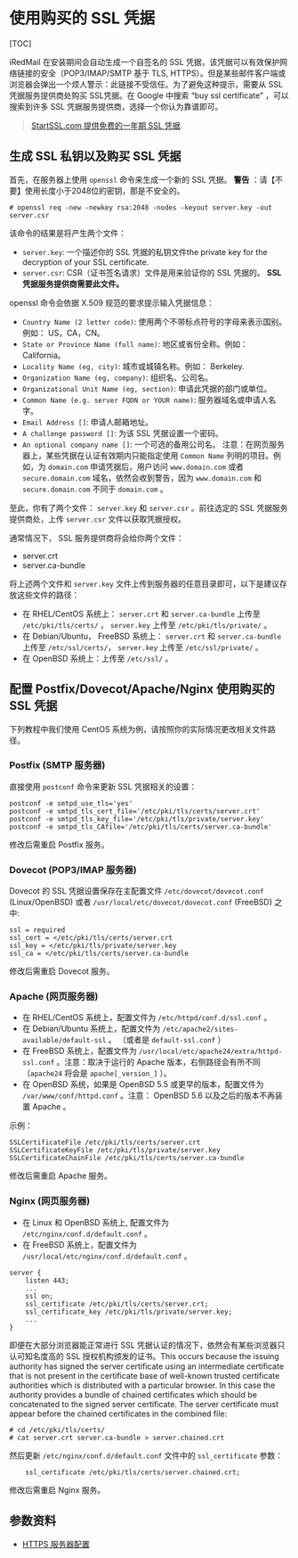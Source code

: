 # 使用购买的 SSL 凭据

[TOC]

iRedMail 在安装期间会自动生成一个自签名的 SSL 凭据，该凭据可以有效保护网络链接的安全（POP3/IMAP/SMTP 基于 TLS, HTTPS）。但是某些邮件客户端或浏览器会弹出一个烦人警示：此链接不受信任。为了避免这种提示，需要从 SSL 凭据服务提供商处购买 SSL凭据。在 Google 中搜索 “buy ssl certificate” ，可以搜索到许多 SSL 凭据服务提供商，选择一个你认为靠谱即可。

> [StartSSL.com 提供免费的一年期 SSL 凭据](http://www.startssl.com/?app=1).

## 生成 SSL 私钥以及购买 SSL 凭据

首先，在服务器上使用 `openssl` 命令来生成一个新的 SSL 凭据。 __警告__ ：请【不要】使用长度小于2048位的密钥，那是不安全的。

```
# openssl req -new -newkey rsa:2048 -nodes -keyout server.key -out server.csr
```

该命令的结果是将产生两个文件：

* `server.key`: 一个描述你的 SSL 凭据的私钥文件the private key for the decryption of your SSL certificate.
* `server.csr`: CSR（证书签名请求）文件是用来验证你的 SSL 凭据的。 __SSL 凭据服务提供商需要此文件。__

openssl 命令会依据 X.509 规范的要求提示输入凭据信息：

* `Country Name (2 letter code)`: 使用两个不带标点符号的字母来表示国别。例如： US，CA，CN。
* `State or Province Name (full name)`: 地区或省份全称。例如： California。
* `Locality Name (eg, city)`: 城市或城镇名称。例如： Berkeley.
* `Organization Name (eg, company)`: 组织名、公司名。
* `Organizational Unit Name (eg, section)`: 申请此凭据的部门或单位。
* `Common Name (e.g. server FQDN or YOUR name)`: 服务器域名或申请人名字。
* `Email Address []`: 申请人邮箱地址。
* `A challenge password []`: 为该 SSL 凭据设置一个密码。
* `An optional company name []`: 一个可选的备用公司名。
注意：在网页服务器上，某些凭据在认证有效期内只能指定使用 `Common Name` 列明的项目。例如，为 `domain.com` 申请凭据后，用户访问 `www.domain.com` 或者 `secure.domain.com` 域名，依然会收到警告，因为 `www.domain.com` 和 `secure.domain.com` 不同于 `domain.com` 。

至此，你有了两个文件： `server.key` 和 `server.csr` 。前往选定的 SSL 凭据服务提供商处，上传 `server.csr` 文件以获取凭据授权。

通常情况下， SSL 服务提供商将会给你两个文件：

* server.crt
* server.ca-bundle

将上述两个文件和 `server.key` 文件上传到服务器的任意目录即可，以下是建议存放这些文件的路径：

* 在 RHEL/CentOS 系统上： `server.crt` 和 `server.ca-bundle` 上传至 `/etc/pki/tls/certs/` ， `server.key` 上传至 `/etc/pki/tls/private/` 。
* 在 Debian/Ubuntu， FreeBSD 系统上： `server.crt` 和 `server.ca-bundle` 上传至 `/etc/ssl/certs/`， `server.key` 上传至 `/etc/ssl/private/` 。
* 在 OpenBSD 系统上：上传至 `/etc/ssl/` 。

## 配置 Postfix/Dovecot/Apache/Nginx 使用购买的 SSL 凭据

下列教程中我们使用 CentOS 系统为例，请按照你的实际情况更改相关文件路径。

### Postfix (SMTP 服务器)

直接使用 `postconf` 命令来更新 SSL 凭据相关的设置：

```
postconf -e smtpd_use_tls='yes'
postconf -e smtpd_tls_cert_file='/etc/pki/tls/certs/server.crt'
postconf -e smtpd_tls_key_file='/etc/pki/tls/private/server.key'
postconf -e smtpd_tls_CAfile='/etc/pki/tls/certs/server.ca-bundle'
```

修改后需重启 Postfix 服务。

### Dovecot (POP3/IMAP 服务器)

Dovecot 的 SSL 凭据设置保存在主配置文件 `/etc/dovecot/dovecot.conf` (Linux/OpenBSD) 或者 `/usr/local/etc/dovecot/dovecot.conf` (FreeBSD) 之中:

```
ssl = required
ssl_cert = </etc/pki/tls/certs/server.crt
ssl_key = </etc/pki/tls/private/server.key
ssl_ca = </etc/pki/tls/certs/server.ca-bundle
```

修改后需重启 Dovecot 服务。

### Apache (网页服务器)

* 在 RHEL/CentOS 系统上，配置文件为 `/etc/httpd/conf.d/ssl.conf` 。
* 在 Debian/Ubuntu 系统上，配置文件为 `/etc/apache2/sites-available/default-ssl` 。
  （或者是 `default-ssl.conf` ）
* 在 FreeBSD 系统上，配置文件为 `/usr/local/etc/apache24/extra/httpd-ssl.conf` 。注意：取决于运行的 Apache 版本，右侧路径会有所不同（`apache24` 将会是 `apache[_version_]` ）。
* 在 OpenBSD 系统，如果是 OpenBSD 5.5 或更早的版本，配置文件为 `/var/www/conf/httpd.conf` 。注意： OpenBSD 5.6 以及之后的版本不再装置 Apache 。

示例：

```
SSLCertificateFile /etc/pki/tls/certs/server.crt
SSLCertificateKeyFile /etc/pki/tls/private/server.key
SSLCertificateChainFile /etc/pki/tls/certs/server.ca-bundle
```

修改后需重启 Apache 服务。

### Nginx (网页服务器)

* 在 Linux 和 OpenBSD 系统上, 配置文件为 `/etc/nginx/conf.d/default.conf` 。
* 在 FreeBSD 系统上，配置文件为 `/usr/local/etc/nginx/conf.d/default.conf` 。

```
server {
    listen 443;
    ...
    ssl on;
    ssl_certificate /etc/pki/tls/certs/server.crt;
    ssl_certificate_key /etc/pki/tls/private/server.key;
    ...
}
```

即便在大部分浏览器能正常进行 SSL 凭据认证的情况下，依然会有某些浏览器只认可知名度高的 SSL 授权机构颁发的证书。This occurs because the issuing authority has signed the server certificate using an intermediate certificate that is not present in the certificate base of well-known trusted certificate authorities which is distributed with a particular browser. 
In this case the authority provides a
bundle of chained certificates which should be concatenated to the signed
server certificate. The server certificate must appear before the chained
certificates in the combined file:

```
# cd /etc/pki/tls/certs/
# cat server.crt server.ca-bundle > server.chained.crt
```

然后更新 `/etc/nginx/conf.d/default.conf` 文件中的 `ssl_certificate` 参数：
```
    ssl_certificate /etc/pki/tls/certs/server.chained.crt;
```

修改后需重启 Nginx 服务。

## 参数资料

* [HTTPS 服务器配置](http://nginx.org/en/docs/http/configuring_https_servers.html)
